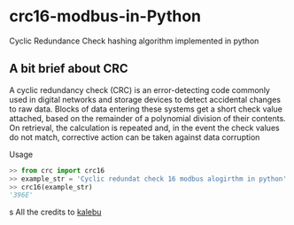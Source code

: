 # crc16-modbus-in-Python

Cyclic Redundance Check hashing algorithm implemented in python 

A bit brief about CRC
---------------------

A cyclic redundancy check (CRC) is an error-detecting code commonly used in digital networks and storage devices to detect accidental changes to raw data. Blocks of data entering these systems get a short check value attached, based on the remainder of a polynomial division of their contents. On retrieval, the calculation is repeated and, in the event the check values do not match, corrective action can be taken against data corruption

Usage 

```python
>> from crc import crc16
>> example_str = 'Cyclic redundat check 16 modbus alogirthm in python'
>> crc16(example_str)
'396E'
```
s
All the credits to [kalebu](https://github.com/kalebu)